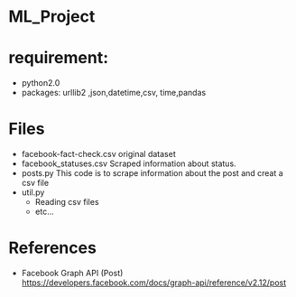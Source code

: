 # ML_Project

# requirement: 
- python2.0
- packages:  urllib2 ,json,datetime,csv, time,pandas

# Files
- facebook-fact-check.csv
  original dataset
- facebook_statuses.csv
  Scraped information about status.
- posts.py
  This code is to scrape information about the post and creat a csv file
- util.py
  - Reading csv files
  - etc...


# References
- Facebook Graph API (Post)
  https://developers.facebook.com/docs/graph-api/reference/v2.12/post
